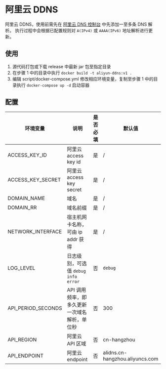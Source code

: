 # 阿里云 DDNS

阿里云 DDNS，使用前需先在 [阿里云 DNS 控制台](https://dns.console.aliyun.com) 中先添加一至多条 DNS 解析。
执行过程中会根据已配置规则对 `A(IPv4)` 或 `AAAA(IPv6)` 地址解析进行更新。

## 使用

1. 源代码打包或下载 release 中最新 jar 包至指定目录
2. 在步骤 1 中的目录中执行 `docker build -t aliyun-ddns:v1 .`
3. 编辑 script/docker-compose.yml 修改相应环境变量，复制至步骤 1 中的目录执行 `docker-compose up -d` 启动容器

## 配置

| 环境变量               | 说明                              | 是否必填 | 默认值                             |
|--------------------|---------------------------------|------|---------------------------------|
| ACCESS_KEY_ID      | 阿里云 access key id               | 是    | /                               |
| ACCESS_KEY_SECRET  | 阿里云 access key secret           | 是    | /                               |
| DOMAIN_NAME        | 域名                              | 是    | /                               |
| DOMAIN_RR          | 域名前缀                            | 是    | /                               |
| NETWORK_INTERFACE  | 宿主机网卡名称，可由 ip addr 获得           | 是    | /                               |
| LOG_LEVEL          | 日志级别，可选值 `debug` `info` `error` | 否    | `debug`                         |
| API_PERIOD_SECONDS | API 调用频率，即多久更新一次域名解析，单位秒        | 否    | 300                             |
| API_REGION         | 阿里云 API 区域                      | 否    | cn-hangzhou                     |
| API_ENDPOINT       | 阿里云 endpoint                    | 否    | alidns.cn-hangzhou.aliyuncs.com |
